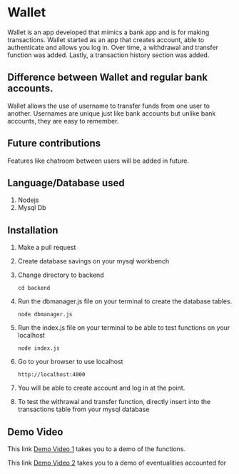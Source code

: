 # Wallet

Wallet is an app developed that mimics a bank app and is for making transactions. Wallet started as an app that creates account, able to authenticate and allows you log in.
Over time, a withdrawal and transfer function was added. 
Lastly, a transaction history section was added.

## Difference between Wallet and regular bank accounts.
Wallet allows the use of username to transfer funds from one user to another. Usernames are unique just like bank accounts but unlike bank accounts, they are easy to remember.

## Future contributions
Features like chatroom between users will be added in future.

## Language/Database used
1. Nodejs
2. Mysql Db


## Installation

1. Make a pull request
2. Create database savings on your mysql workbench
3. Change directory to backend
   ```
   cd backend
4. Run the dbmanager.js file on your terminal to create the database tables.
   
   ```
   node dbmanager.js
5. Run the index.js file on your terminal to be able to test functions on your localhost
   
   ```
   node index.js

6. Go to your browser to use localhost
   ```
   http://localhost:4000

7. You will be able to create account and log in at the point.

8. To test the withrawal and transfer function, directly insert into the transactions table from your mysql database


## Demo Video

This link [Demo Video 1](https://vimeo.com/787026466/feaf6a7e13) takes you to a demo of the functions.

This link [Demo Video 2](https://vimeo.com/787026466/feaf6a7e13) takes you to a demo of eventualities accounted for
